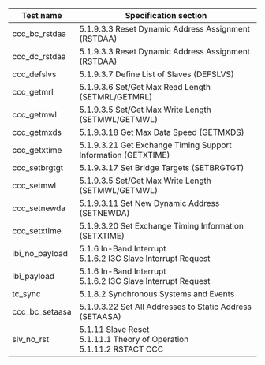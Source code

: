 | Test name      | Specification section                                                             |
|----------------|-----------------------------------------------------------------------------------|
| ccc_bc_rstdaa  | 5.1.9.3.3 Reset Dynamic Address Assignment (RSTDAA)                               |
| ccc_dc_rstdaa  | 5.1.9.3.3 Reset Dynamic Address Assignment (RSTDAA)                               |
| ccc_defslvs    | 5.1.9.3.7 Define List of Slaves (DEFSLVS)                                         |
| ccc_getmrl     | 5.1.9.3.6 Set/Get Max Read Length (SETMRL/GETMRL)                                 |
| ccc_getmwl     | 5.1.9.3.5 Set/Get Max Write Length (SETMWL/GETMWL)                                |
| ccc_getmxds    | 5.1.9.3.18 Get Max Data Speed (GETMXDS)                                           |
| ccc_getxtime   | 5.1.9.3.21 Get Exchange Timing Support Information (GETXTIME)                     |
| ccc_setbrgtgt  | 5.1.9.3.17 Set Bridge Targets (SETBRGTGT)                                         |
| ccc_setmwl     | 5.1.9.3.5 Set/Get Max Write Length (SETMWL/GETMWL)                                |
| ccc_setnewda   | 5.1.9.3.11 Set New Dynamic Address (SETNEWDA)                                     |
| ccc_setxtime   | 5.1.9.3.20 Set Exchange Timing Information (SETXTIME)                             |
| ibi_no_payload | 5.1.6 In-Band Interrupt <br /> 5.1.6.2 I3C Slave Interrupt Request                |
| ibi_payload    | 5.1.6 In-Band Interrupt <br /> 5.1.6.2 I3C Slave Interrupt Request                |
| tc_sync        | 5.1.8.2 Synchronous Systems and Events                                            |
| ccc_bc_setaasa | 5.1.9.3.22 Set All Addresses to Static Address (SETAASA)                          |
| slv_no_rst     | 5.1.11 Slave Reset <br /> 5.1.11.1 Theory of Operation <br /> 5.1.11.2 RSTACT CCC |

